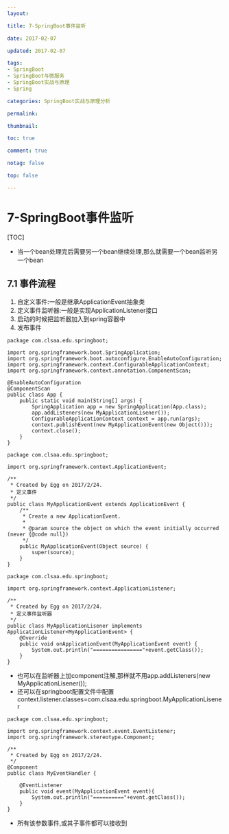 ```yaml
---
layout:

title: 7-SpringBoot事件监听

date: 2017-02-07

updated: 2017-02-07

tags:
- SpringBoot
- SpringBoot与微服务
- SpringBoot实战与原理
- Spring

categories: SpringBoot实战与原理分析

permalink:

thumbnail:

toc: true

comment: true

notag: false

top: false

---
```



# 7-SpringBoot事件监听


[TOC]

- 当一个bean处理完后需要另一个bean继续处理,那么就需要一个bean监听另一个bean

## 7.1 事件流程

1. 自定义事件:一般是继承ApplicationEvent抽象类
2. 定义事件监听器:一般是实现ApplicationListener接口
3. 启动的时候把监听器加入到spring容器中
4. 发布事件

```
package com.clsaa.edu.springboot;

import org.springframework.boot.SpringApplication;
import org.springframework.boot.autoconfigure.EnableAutoConfiguration;
import org.springframework.context.ConfigurableApplicationContext;
import org.springframework.context.annotation.ComponentScan;

@EnableAutoConfiguration
@ComponentScan
public class App {
    public static void main(String[] args) {
        SpringApplication app = new SpringApplication(App.class);
        app.addListeners(new MyApplicationLisener());
        ConfigurableApplicationContext context = app.run(args);
        context.publishEvent(new MyApplicationEvent(new Object()));
        context.close();
    }
}

```
```
package com.clsaa.edu.springboot;

import org.springframework.context.ApplicationEvent;

/**
 * Created by Egg on 2017/2/24.
 * 定义事件
 */
public class MyApplicationEvent extends ApplicationEvent {
    /**
     * Create a new ApplicationEvent.
     *
     * @param source the object on which the event initially occurred (never {@code null})
     */
    public MyApplicationEvent(Object source) {
        super(source);
    }
}

```
```
package com.clsaa.edu.springboot;

import org.springframework.context.ApplicationListener;

/**
 * Created by Egg on 2017/2/24.
 * 定义事件监听器
 */
public class MyApplicationLisener implements ApplicationListener<MyApplicationEvent> {
    @Override
    public void onApplicationEvent(MyApplicationEvent event) {
        System.out.println("================"+event.getClass());
    }
}

```

- 也可以在监听器上加component注解,那样就不用app.addListeners(new MyApplicationLisener());
- 还可以在springboot配置文件中配置context.listener.classes=com.clsaa.edu.springboot.MyApplicationLisener

```
package com.clsaa.edu.springboot;

import org.springframework.context.event.EventListener;
import org.springframework.stereotype.Component;

/**
 * Created by Egg on 2017/2/24.
 */
@Component
public class MyEventHandler {

    @EventListener
    public void event(MyApplicationEvent event){
        System.out.println("=========="+event.getClass());
    }
}

```
- 所有该参数事件,或其子事件都可以接收到